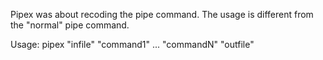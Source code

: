 Pipex was about recoding the pipe command. The usage is different from the "normal" pipe command.

Usage: pipex "infile" "command1" ... "commandN" "outfile"
